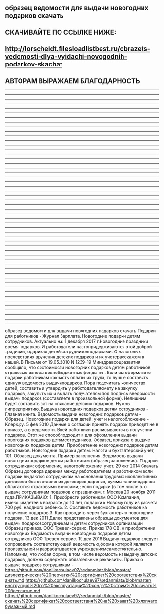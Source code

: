 образец ведомости для выдачи новогодних подарков скачать
--------------------------------------------------
СКАЧИВАЙТЕ ПО ССЫЛКЕ НИЖЕ:
--------------------------------------------------
http://lorscheidt.filesloadlistbest.ru/obrazets-vedomosti-dlya-vyidachi-novogodnih-podarkov-skachat
--------------------------------------------------
АВТОРАМ ВЫРАЖАЕМ БЛАГОДАРНОСТЬ
--------------------------------------------------
--------------------------------------------------
--------------------------------------------------
--------------------------------------------------
--------------------------------------------------
--------------------------------------------------
--------------------------------------------------
--------------------------------------------------
--------------------------------------------------
--------------------------------------------------
--------------------------------------------------
--------------------------------------------------
--------------------------------------------------
--------------------------------------------------
--------------------------------------------------
--------------------------------------------------
--------------------------------------------------
--------------------------------------------------
--------------------------------------------------
--------------------------------------------------
--------------------------------------------------
--------------------------------------------------
--------------------------------------------------
--------------------------------------------------
--------------------------------------------------
--------------------------------------------------
--------------------------------------------------
--------------------------------------------------
--------------------------------------------------
--------------------------------------------------
--------------------------------------------------
--------------------------------------------------
--------------------------------------------------
--------------------------------------------------
--------------------------------------------------
--------------------------------------------------
--------------------------------------------------
--------------------------------------------------
--------------------------------------------------
--------------------------------------------------
--------------------------------------------------
--------------------------------------------------
--------------------------------------------------
--------------------------------------------------
--------------------------------------------------
--------------------------------------------------
--------------------------------------------------
--------------------------------------------------
--------------------------------------------------
--------------------------------------------------
--------------------------------------------------
--------------------------------------------------
--------------------------------------------------
образец ведомости для выдачи новогодних подарков скачать Подарки для работников - Журнал Зарплата. Новогодние подарки детям сотрудников. Актуально на: 1 декабря 2017 г.Новогодние праздники  время подарков. И работодатели частопридерживаются этой доброй традиции, одаривая детей сотрудниковподарками. О налоговых последствиях вручения детских подарков и их учетерасскажем в нашей. В Письме от 19.05.2010 N 1239-19 Минздравсоцразвития сообщило, что состоимости новогодних подарков детям работников страховые взносы вовнебюджетные фонды не . Если вы оформляете подарки работникам какчасть оплаты их труда, то лучше составить единую ведомость выдачиподарков. Пора подсчитать количество детей, составить и утвердить у работодателясмету на закупку подарков, закупить их и выдать получателям под подпись введомости выдачи подарков (составляете в произвольной форме). Нелишним будет составить акт на списание детских подарков. Нужны липредприятию. Выдача новогодних подарков детям сотрудников - Главная книга. Ведомость выдачи новогодних подарков детям  - Образец. Новогодние подарки для детей: учет и налогообложение - Клерк.ру. 5 фев 2010  Данные о согласии принять подарок приводят не в приказе, а в ведомости. Вней работники расписываются в получении подарков. Этот же способподходит и для оформления выдачи новогодних подарков детямсотрудников. Образец приказа о выдаче новогодних подарков детям. Приобретение новогодних подарков детям работников. Новогодние подарки детям. Налоги и бухгалтерский учет,  101. Образец документа. Пример заполнения. Ведомость выдачи новогоднихподарков детям работникам (образец заполнения). Подарки сотрудникам: оформление, налогообложение, учет. 29 окт 2014  Скачать Образец договора дарения между работодателем и работником если подарки выдаются сотрудникам на основании трудовых иколлективных договоров без составления договоров дарения, суммы такихподарков облагаются страховыми взносами;; если подарки (в том числе в. о выдаче сотрудникам подарков к праздникам. г. Москва 20 ноября 2011 года.ПРИКАЗЫВАЮ: 1. Приобрести работникам ООО Компания, имеющимдетей в возрасте до 10 лет, подарки к Новому году из расчета 700 руб. наодного ребенка. 2. Составить ведомость работников на получение подарков.3.
Как проводить через бухгалтерию новогодние подарки. 13 дек 2011  Далее представлены образцы документов для выдачи подарковсотрудникам и детям сотрудников организации. Образец приказа. ООО Тревел-сервис. Приказ  178 ОВ. о приобретении новогодних Ведомость выдачи новогодних подарков детям сотрудников ООО  Тревел-сервис. 19 дек 2016  Выдачу подарков следует сопроводить соответствующей ведомостью,форма которой является произвольной и разрабатывается учреждениемсамостоятельно. Напомним, что любая форма, в том числе ведомость навыдачу детских подарков, должна содержать обязательные реквизиты. Приказ о выдаче подарков сотрудникам -
https://github.com/danilkochulaev97/sedanmiata/blob/master/диэлектрические%20перчатки%20сертификат%20соответствия%20скачать.md
https://github.com/danilkochulaev97/sedanmiata/blob/master/инструкция%20по%20эксплуатации%20хонда%20стрим%20скачать%20бесплатно.md
https://github.com/danilkochulaev97/sedanmiata/blob/master/скачать%20сертификат%20соответствия%20на%20халат%20хлопчатобумажный.md